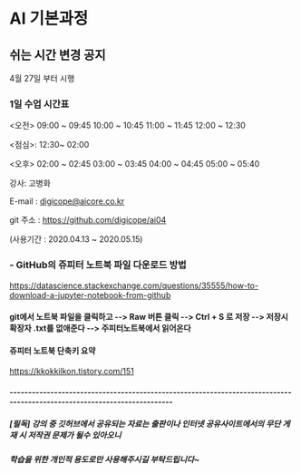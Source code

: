 # AI 기본과정
## 쉬는 시간 변경 공지
4월 27일 부터 시행
### 1일 수업 시간표 ####
 <오전>
09:00 ~ 09:45
10:00 ~ 10:45
11:00 ~ 11:45
12:00 ~ 12:30
  
 <점심>: 12:30~ 02:00

 <오후>
02:00 ~ 02:45
03:00 ~ 03:45
04:00 ~ 04:45
05:00 ~ 05:40

강사: 고병화

E-mail : digicope@aicore.co.kr


git 주소 :    https://github.com/digicope/ai04

(사용기간 : 2020.04.13  ~ 2020.05.15)


### - GitHub의 쥬피터 노트북 파일 다운로드 방법
https://datascience.stackexchange.com/questions/35555/how-to-download-a-jupyter-notebook-from-github

#### git에서 노트북 파일을 클릭하고 --> Raw 버튼 클릭  --> Ctrl + S 로 저장  --> 저장시 확장자 .txt를 없애준다 --> 주피터노트북에서 읽어온다


#### 쥬피터 노트북 단축키 요약
https://kkokkilkon.tistory.com/151


#### ------------------------------------------------------------------------------------------------------------------------

##### [필독] 강의 중 깃허브에서 공유되는 자료는 출판이나 인터넷 공유사이트에서의 무단 게재 시 저작권 문제가 될수 있아오니
#####        학습을 위한 개인적 용도로만 사용해주시길 부탁드립니다~       
